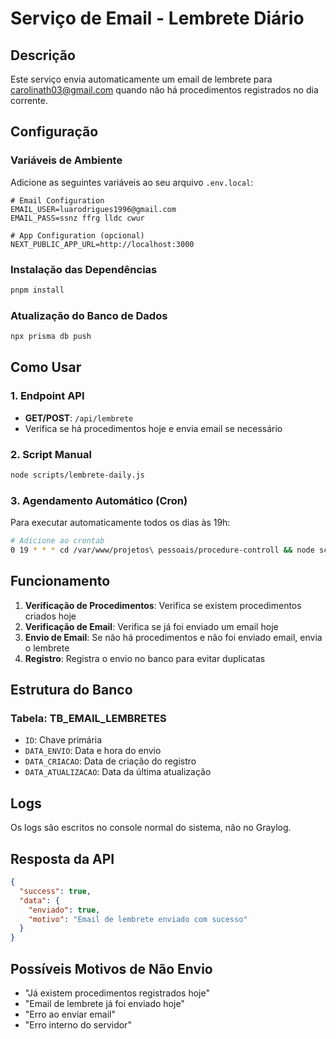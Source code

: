 # Serviço de Email - Lembrete Diário

## Descrição
Este serviço envia automaticamente um email de lembrete para carolinath03@gmail.com quando não há procedimentos registrados no dia corrente.

## Configuração

### Variáveis de Ambiente
Adicione as seguintes variáveis ao seu arquivo `.env.local`:

```env
# Email Configuration
EMAIL_USER=luarodrigues1996@gmail.com
EMAIL_PASS=ssnz ffrg lldc cwur

# App Configuration (opcional)
NEXT_PUBLIC_APP_URL=http://localhost:3000
```

### Instalação das Dependências
```bash
pnpm install
```

### Atualização do Banco de Dados
```bash
npx prisma db push
```

## Como Usar

### 1. Endpoint API
- **GET/POST**: `/api/lembrete`
- Verifica se há procedimentos hoje e envia email se necessário

### 2. Script Manual
```bash
node scripts/lembrete-daily.js
```

### 3. Agendamento Automático (Cron)
Para executar automaticamente todos os dias às 19h:
```bash
# Adicione ao crontab
0 19 * * * cd /var/www/projetos\ pessoais/procedure-controll && node scripts/lembrete-daily.js
```

## Funcionamento

1. **Verificação de Procedimentos**: Verifica se existem procedimentos criados hoje
2. **Verificação de Email**: Verifica se já foi enviado um email hoje
3. **Envio de Email**: Se não há procedimentos e não foi enviado email, envia o lembrete
4. **Registro**: Registra o envio no banco para evitar duplicatas

## Estrutura do Banco

### Tabela: TB_EMAIL_LEMBRETES
- `ID`: Chave primária
- `DATA_ENVIO`: Data e hora do envio
- `DATA_CRIACAO`: Data de criação do registro
- `DATA_ATUALIZACAO`: Data da última atualização

## Logs
Os logs são escritos no console normal do sistema, não no Graylog.

## Resposta da API
```json
{
  "success": true,
  "data": {
    "enviado": true,
    "motivo": "Email de lembrete enviado com sucesso"
  }
}
```

## Possíveis Motivos de Não Envio
- "Já existem procedimentos registrados hoje"
- "Email de lembrete já foi enviado hoje"
- "Erro ao enviar email"
- "Erro interno do servidor"

